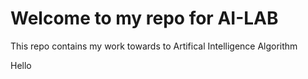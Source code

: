 # Welcome to my repo for AI-LAB
  This repo contains my work towards to Artifical Intelligence Algorithm 
  

Hello
